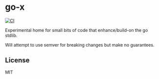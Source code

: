 # go-x

[![CI](https://github.com/neilpa/go-x/workflows/CI/badge.svg)](https://github.com/neilpa/go-x/actions/)

Experimental home for small bits of code that enhance/build-on the go stdlib.

Will attempt to use semver for breaking changes but make no guarantees.

## License

MIT
